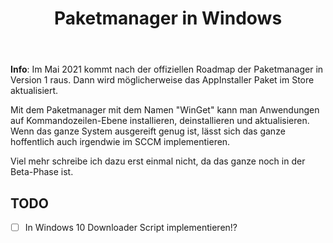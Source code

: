 ﻿---
title: Paketmanager in Windows
published: true
---

**Info**: Im Mai 2021 kommt nach der offiziellen Roadmap der Paketmanager in Version 1 raus. Dann wird möglicherweise das AppInstaller Paket im Store aktualisiert.

Mit dem Paketmanager mit dem Namen "WinGet" kann man Anwendungen auf Kommandozeilen-Ebene installieren, deinstallieren und aktualisieren.\
Wenn das ganze System ausgereift genug ist, lässt sich das ganze hoffentlich auch irgendwie im SCCM implementieren.

Viel mehr schreibe ich dazu erst einmal nicht, da das ganze noch in der Beta-Phase ist.

## TODO ##
- [ ] In Windows 10 Downloader Script implementieren!?